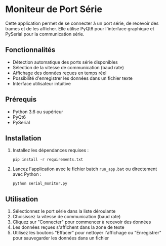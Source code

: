 # Moniteur de Port Série

Cette application permet de se connecter à un port série, de recevoir des trames et de les afficher. Elle utilise PyQt6 pour l'interface graphique et PySerial pour la communication série.

## Fonctionnalités

- Détection automatique des ports série disponibles
- Sélection de la vitesse de communication (baud rate)
- Affichage des données reçues en temps réel
- Possibilité d'enregistrer les données dans un fichier texte
- Interface utilisateur intuitive

## Prérequis

- Python 3.6 ou supérieur
- PyQt6
- PySerial

## Installation

1. Installez les dépendances requises :
   ```
   pip install -r requirements.txt
   ```

2. Lancez l'application avec le fichier batch `run_app.bat` ou directement avec Python :
   ```
   python serial_monitor.py
   ```

## Utilisation

1. Sélectionnez le port série dans la liste déroulante
2. Choisissez la vitesse de communication (baud rate)
3. Cliquez sur "Connecter" pour commencer à recevoir des données
4. Les données reçues s'affichent dans la zone de texte
5. Utilisez les boutons "Effacer" pour nettoyer l'affichage ou "Enregistrer" pour sauvegarder les données dans un fichier
